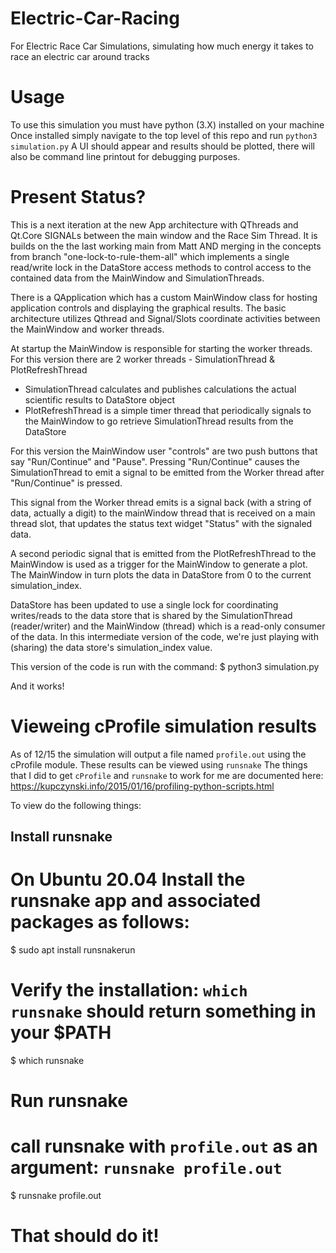 # Electric-Car-Racing
For Electric Race Car Simulations, simulating how much 
energy it takes to race an electric car around tracks

# Usage
To use this simulation you must have python (3.X) installed on your machine
Once installed simply navigate to the top level of this repo and run `python3 simulation.py`
A UI should appear and results should be plotted, there will also be command line printout
for debugging purposes.

# Present Status?
This is a next iteration at the new App architecture with QThreads and Qt.Core SIGNALs 
between the main window and the Race Sim Thread.  It is builds on the the 
last working main from Matt AND merging in the concepts from branch
"one-lock-to-rule-them-all" which implements a single read/write lock in the DataStore
access methods to control access to the contained data from the MainWindow and
SimulationThreads.

There is a QApplication which has a custom MainWindow class for hosting application controls 
and displaying the graphical results.  The basic architecture utilizes Qthread
and Signal/Slots coordinate activities between the MainWindow and worker threads.

At startup the MainWindow is responsible for starting the worker threads. For this version 
there are 2 worker threads - SimulationThread & PlotRefreshThread
- SimulationThread calculates and publishes calculations the actual scientific 
	results to DataStore object
- PlotRefreshThread is a simple timer thread that periodically signals to the MainWindow
 	to go retrieve SimulationThread results from the DataStore


For this version the MainWindow user "controls" are two push buttons that say 
"Run/Continue" and "Pause". Pressing "Run/Continue" causes the SimulationThread 
to emit a signal to be emitted from the Worker thread  after "Run/Continue" is pressed. 

This signal from the Worker thread emits is a signal back (with a string of data, 
actually a digit) to the mainWindow thread that is received on a main thread slot, 
that updates the status text widget "Status" with the signaled data.

A second periodic signal that is emitted from the PlotRefreshThread to the MainWindow
is used as a trigger for the MainWindow to generate a plot. The MainWindow in turn
plots the data in DataStore from 0 to the current simulation_index.

DataStore has been updated to use a single lock for coordinating writes/reads to the 
data store that is shared by the SimulationThread (reader/writer) and the MainWindow 
(thread) which is a read-only consumer of the data. In this intermediate version of 
the code, we're just playing with (sharing) the data store's simulation_index value.

This version of the code is run with the command:
$ python3 simulation.py

And it works!

# Vieweing cProfile simulation results
As of 12/15 the simulation will output a file named `profile.out` using the cProfile module.
These results can be viewed using `runsnake`
The things that I did to get `cProfile` and `runsnake` to work for me are documented here: https://kupczynski.info/2015/01/16/profiling-python-scripts.html

To view do the following things:
## Install runsnake
# On Ubuntu 20.04 Install the runsnake app and associated packages as follows:
$ sudo apt install runsnakerun
# Verify the installation: `which runsnake` should return something in your $PATH
$ which runsnake

# Run runsnake
# call runsnake with `profile.out` as an argument: `runsnake profile.out`
$ runsnake profile.out
# That should do it!
